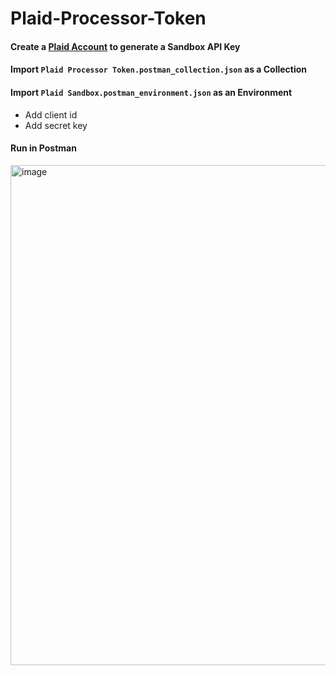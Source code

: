 # Plaid-Processor-Token

#### Create a [Plaid Account](https://dashboard.plaid.com/signup) to generate a Sandbox API Key

#### Import `Plaid Processor Token.postman_collection.json` as a Collection

#### Import `Plaid Sandbox.postman_environment.json` as an Environment
- Add client id
- Add secret key

#### Run in Postman

<img width="800" alt="image" src="https://user-images.githubusercontent.com/104589640/169989480-ddeb8ec5-4e6f-4532-b988-0eccf8198cbc.png">
